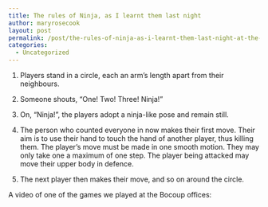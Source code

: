 ```yaml
---
title: The rules of Ninja, as I learnt them last night
author: maryrosecook
layout: post
permalink: /post/the-rules-of-ninja-as-i-learnt-them-last-night-at-the-bocoup-offices
categories:
  - Uncategorized
---
```

1. Players stand in a circle, each an arm&#8217;s length apart from their neighbours.

2. Someone shouts, &#8220;One! Two! Three! Ninja!&#8221;

3. On, &#8220;Ninja!&#8221;, the players adopt a ninja-like pose and remain still.

4. The person who counted everyone in now makes their first move. Their aim is to use their hand to touch the hand of another player, thus killing them. The player&#8217;s move must be made in one smooth motion. They may only take one a maximum of one step. The player being attacked may move their upper body in defence.

5. The next player then makes their move, and so on around the circle.

A video of one of the games we played at the Bocoup offices: